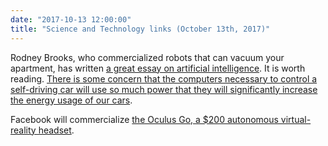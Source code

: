 ```yaml
---
date: "2017-10-13 12:00:00"
title: "Science and Technology links (October 13th, 2017)"
---
```




Rodney Brooks, who commercialized robots that can vacuum your apartment, has written [a great essay on artificial intelligence](https://www.technologyreview.com/s/609048/the-seven-deadly-sins-of-ai-predictions/). It is worth reading.
[There is some concern that the computers necessary to control a self-driving car will use so much power that they will significantly increase the energy usage of our cars](https://www.bloomberg.com/news/articles/2017-10-11/driverless-cars-are-giving-engineers-a-fuel-economy-headache).

Facebook will commercialize [the Oculus Go, a $200 autonomous virtual-reality headset](https://www.anandtech.com/show/11924/oculus-announces-oculus-go-untethered-vr-for-199-usd).

